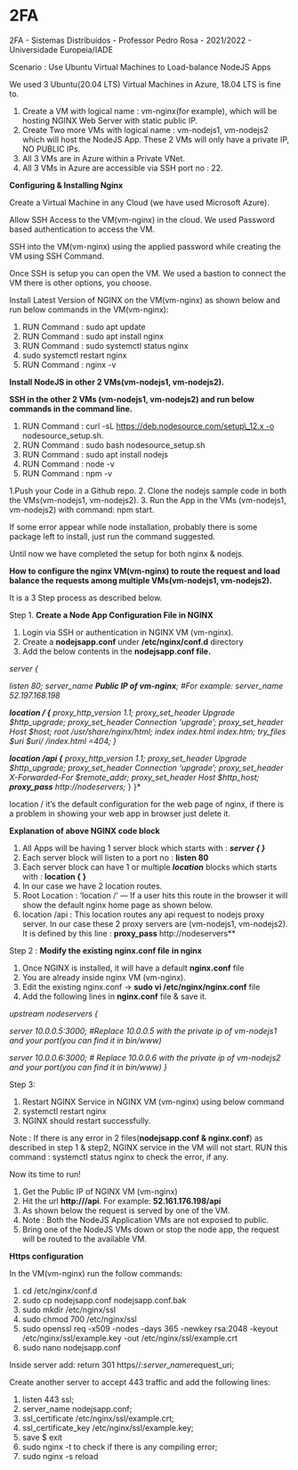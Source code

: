 # 2FA
 2FA - Sistemas Distribuídos - Professor Pedro Rosa - 2021/2022 - Universidade Europeia/IADE

Scenario : Use Ubuntu Virtual Machines to Load-balance NodeJS Apps

We used 3 Ubuntu(20.04 LTS) Virtual Machines in Azure, 18.04 LTS is fine to.

1. Create a VM with logical name : vm-nginx(for example), which will be hosting NGINX Web Server with static public IP.
1. Create Two more VMs with logical name : vm-nodejs1, vm-nodejs2 which will host the NodeJS App. These 2 VMs will only have a private IP, NO PUBLIC IPs.
1. All 3 VMs are in Azure within a Private VNet.
1. All 3 VMs in Azure are accessible via SSH port no : 22.

**Configuring & Installing Nginx**

Create a Virtual Machine in any Cloud (we have used Microsoft Azure).

Allow SSH Access to the VM(vm-nginx) in the cloud. We used Password based authentication to access the VM.

SSH into the VM(vm-nginx) using the applied password while creating the VM using SSH Command.

Once SSH is setup you can open the VM. We used a bastion to connect the VM there is other options, you choose.

Install Latest Version of NGINX on the VM(vm-nginx) as shown below and run below commands in the VM(vm-nginx):


1. RUN Command : sudo apt update
2. RUN Command : sudo apt install nginx
3. RUN Command : sudo systemctl status nginx
4. sudo systemctl restart nginx
5. RUN Command : nginx -v

**Install NodeJS in other 2 VMs(vm-nodejs1, vm-nodejs2).**

**SSH in the other 2 VMs (vm-nodejs1, vm-nodejs2) and run below commands in the command line.**

1. RUN Command : curl -sL https://deb.nodesource.com/setup\_12.x -o nodesource\_setup.sh.
1. RUN Command : sudo bash nodesource\_setup.sh
1. RUN Command : sudo apt install nodejs
1. RUN Command : node -v
1. RUN Command : npm -v

1.Push your Code in a Github repo.
2. Clone the nodejs sample code in both the VMs(vm-nodejs1, vm-nodejs2).
3. Run the App in the VMs (vm-nodejs1, vm-nodejs2) with command: npm start.

If some error appear while node installation, probably there is some package left to install, just run the command suggested.

Until now we have completed the setup for both nginx & nodejs.

**How to configure the nginx VM(vm-nginx) to route the request and load balance the requests among multiple VMs(vm-nodejs1, vm-nodejs2).**

It is a 3 Step process as described below.

Step 1. **Create a Node App Configuration File in NGINX**

1. Login via SSH or authentication in NGINX VM (vm-nginx).
2. Create a **nodejsapp.conf** under **/etc/nginx/conf.d** directory
3. Add the below contents in the **nodejsapp.conf file.**

*server {*

*listen 80;
server\_name **Public IP of vm-nginx**; #For example: server\_name 52.197.168.198*

***location / {**
*proxy\_http\_version 1.1;*
*proxy\_set\_header Upgrade $http\_upgrade;*
*proxy\_set\_header Connection ‘upgrade’;*
*proxy\_set\_header Host $host;*
*root /usr/share/nginx/html;*
*index index.html index.htm;*
*try\_files $uri $uri/ /index.html =404;*
}*

***location /api {**
*proxy\_http\_version 1.1;
*proxy\_set\_header Upgrade $http\_upgrade;
*proxy\_set\_header Connection ‘upgrade’;
*proxy\_set\_header X-Forwarded-For $remote\_addr;
*proxy\_set\_header Host $http\_host;
**proxy\_pass*** http://nodeservers***;**
}
}*

location / it’s the default configuration for the web page of nginx, if there is a problem in showing your web app in browser just delete it.

**Explanation of above NGINX code block**

1. All Apps will be having 1 server block which starts with : ***server { }***
2. Each server block will listen to a port no : **listen 80**
3. Each server block can have 1 or multiple ***location*** blocks which starts with : **location <route> { }**
4. In our case we have 2 location routes.
5. Root Location : ‘location /’ — If a user hits this route in the browser it will show the default nginx home page as shown below.
6. location /api : This location routes any api request to nodejs proxy server. In our case these 2 proxy servers are (vm-nodejs1, vm-nodejs2). It is defined by this line : **proxy\_pass** http://nodeservers** 

Step 2 : **Modify the existing nginx.conf file** **in nginx**

1. Once NGINX is installed, it will have a default **nginx.conf** file
2. You are already inside nginx VM (vm-nginx).
3. Edit the existing nginx.conf -> **sudo vi /etc/nginx/nginx.conf** file
4. Add the following lines in **nginx.conf** file & save it.

*upstream nodeservers {*

*server 10.0.0.5:3000; #Replace 10.0.0.5 with the private ip of vm-nodejs1 and your port(you can find it in bin/www)*

*server 10.0.0.6:3000; # Replace 10.0.0.6 with the private ip of vm-nodejs2 and your port(you can find it in bin/www)
}*

Step 3:

1. Restart NGINX Service in NGINX VM (vm-nginx) using below command
2. systemctl restart nginx
3. NGINX should restart successfully.

Note : If there is any error in 2 files(**nodejsapp.conf & nginx.conf**) as described in step 1 & step2, NGINX service in the VM will not start. RUN this command : systemctl status nginx to check the error, if any.

Now its time to run!

1. Get the Public IP of NGINX VM (vm-nginx)
2. Hit the url **http://<PUBLIC-IP>/api**. For example: **52.161.176.198/api**
3. As shown below the request is served by one of the VM.
4. Note : Both the NodeJS Application VMs are not exposed to public.
5. Bring one of the NodeJS VMs down or stop the node app, the request will be routed to the available VM.

**Https configuration**

In the VM(vm-nginx) run the follow commands:
1. cd /etc/nginx/conf.d
2. sudo cp nodejsapp.conf nodejsapp.conf.bak
3. sudo mkdir /etc/nginx/ssl
4. sudo chmod 700 /etc/nginx/ssl
5. sudo openssl req -x509 -nodes -days 365 -newkey rsa:2048 -keyout /etc/nginx/ssl/example.key -out /etc/nginx/ssl/example.crt
6. sudo nano nodejsapp.conf

Inside server add: return 301 https//:$server\_name$request\_uri;

Create another server to accept 443 traffic and add the following lines:

1. listen 443 ssl;
2. server\_name nodejsapp.conf;
3. ssl\_certificate /etc/nginx/ssl/example.crt;
4. ssl\_certificate_key /etc/nginx/ssl/example.key;
5. save $ exit
6. sudo nginx -t to check if there is any compiling error;
7. sudo nginx -s reload



